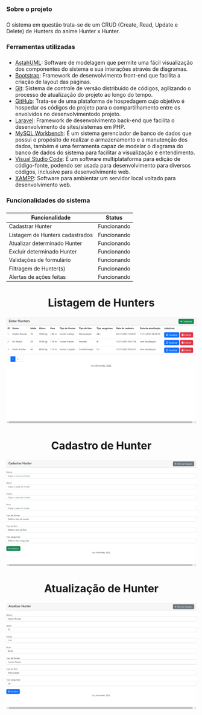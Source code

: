 ### Sobre o projeto <h3> 
O sistema em questão trata-se de um CRUD (Create, Read, Update e Delete) de Hunters do anime Hunter x Hunter.
  
### Ferramentas utilizadas <h3>
* [AstahUML](https://astah.net/downloads/): Software de modelagem que permite uma fácil visualização dos componentes do sistema e sua interações através de diagramas. 
* [Bootstrap](https://getbootstrap.com): Framework de desenvolvimento front-end que facilita a criação de layout das páginas.
* [Git](https://git-scm.com): Sistema de controle de versão distribuido de códigos, agilizando o processo de atualização do projeto ao longo do tempo.
* [GitHub](https://github.com): Trata-se de uma plataforma de hospedagem cujo objetivo é hospedar os códigos do projeto para o compartilhamento entre os envolvidos no desenvolvimentodo projeto.
* [Laravel](https://laravel.com/): Framework de desenvolvimento back-end que facilita o desenvolvimento de sites/sistemas em PHP.
* [MySQL Workbench](https://www.mysql.com/products/workbench/): É um sistema gerenciador de banco de dados que possui o propósito de realizar o armazenamento e a manutenção dos dados, também é uma ferramenta capaz de modelar o diagrama do banco de dados do sistema para facilitar a visualização e entendimento.
* [Visual Studio Code](https://code.visualstudio.com): É um software multiplataforma para edição de código-fonte, podendo ser usada para desenvolvimento para diversos códigos, inclusive para desenvolvimento web.
* [XAMPP](https://www.apachefriends.org/pt_br/index.html): Software para ambientar um servidor local voltado para desenvolvimento web.

### Funcionalidades do sistema <h3>
Funcionalidade | Status
------------ | -------------
Cadastrar Hunter | Funcionando
Listagem de Hunters cadastrados | Funcionando
Atualizar determinado Hunter | Funcionando
Excluir determinado Hunter | Funcionando
Validações de formulário | Funcionando
Filtragem de Hunter(s) | Funcionando
Alertas de ações feitas | Funcionando

<h1 align="center"> Listagem de Hunters </h1>

![](https://github.com/Iury189/l9xl9/blob/main/public/imagens/Listagem.png?raw=true)
  
<h1 align="center"> Cadastro de Hunter </h1>

![](https://github.com/Iury189/l9xl9/blob/main/public/imagens/Cadastro.png?raw=true)
 
<h1 align="center"> Atualização de Hunter </h1>

![](https://github.com/Iury189/l9xl9/blob/main/public/imagens/Atualizacao.png?raw=true)
